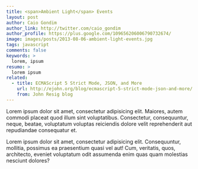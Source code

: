 ```yaml
---
title: <span>Ambient Light</span> Events
layout: post
author: Caio Gondim
author_link: http://twitter.com/caio_gondim
author_profile: https://plus.google.com/109656206006790732674/
image: images/posts/2013-08-06-ambient-light-events.jpg
tags: javascript
comments: false
keywords: >
  lorem, ipsum
resumo: >
  lorem ipsum
related:
  - title: ECMAScript 5 Strict Mode, JSON, and More
    url: http://ejohn.org/blog/ecmascript-5-strict-mode-json-and-more/
    from: John Resig blog
---
```


Lorem ipsum dolor sit amet, consectetur adipisicing elit. Maiores, autem commodi
placeat quod illum sint voluptatibus. Consectetur, consequuntur, neque, beatae,
voluptatum voluptas reiciendis dolore velit reprehenderit aut repudiandae
consequatur et.

Lorem ipsum dolor sit amet, consectetur adipisicing elit. Consequuntur,
mollitia, possimus ea praesentium quasi vel aut! Cum, veritatis, quos,
architecto, eveniet voluptatum odit assumenda enim quas quam molestias nesciunt
dolores?
